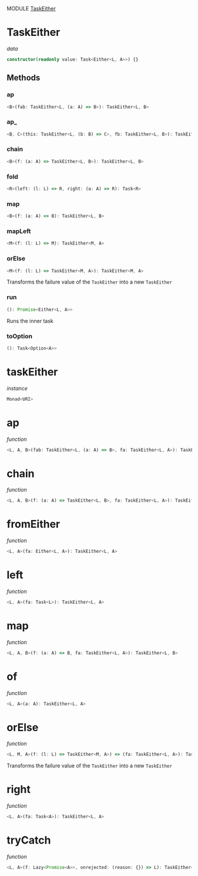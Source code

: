 MODULE [TaskEither](https://github.com/gcanti/fp-ts/blob/master/src/TaskEither.ts)
# TaskEither
*data*
```ts
constructor(readonly value: Task<Either<L, A>>) {}
```
## Methods

### ap
```ts
<B>(fab: TaskEither<L, (a: A) => B>): TaskEither<L, B> 
```
### ap_
```ts
<B, C>(this: TaskEither<L, (b: B) => C>, fb: TaskEither<L, B>): TaskEither<L, C> 
```
### chain
```ts
<B>(f: (a: A) => TaskEither<L, B>): TaskEither<L, B> 
```
### fold
```ts
<R>(left: (l: L) => R, right: (a: A) => R): Task<R> 
```
### map
```ts
<B>(f: (a: A) => B): TaskEither<L, B> 
```
### mapLeft
```ts
<M>(f: (l: L) => M): TaskEither<M, A> 
```
### orElse
```ts
<M>(f: (l: L) => TaskEither<M, A>): TaskEither<M, A> 
```
Transforms the failure value of the `TaskEither` into a new `TaskEither`
### run
```ts
(): Promise<Either<L, A>> 
```
Runs the inner task
### toOption
```ts
(): Task<Option<A>> 
```
# taskEither
*instance*
```ts
Monad<URI>
```
# ap
*function*
```ts
<L, A, B>(fab: TaskEither<L, (a: A) => B>, fa: TaskEither<L, A>): TaskEither<L, B>
```

# chain
*function*
```ts
<L, A, B>(f: (a: A) => TaskEither<L, B>, fa: TaskEither<L, A>): TaskEither<L, B>
```

# fromEither
*function*
```ts
<L, A>(fa: Either<L, A>): TaskEither<L, A>
```

# left
*function*
```ts
<L, A>(fa: Task<L>): TaskEither<L, A>
```

# map
*function*
```ts
<L, A, B>(f: (a: A) => B, fa: TaskEither<L, A>): TaskEither<L, B>
```

# of
*function*
```ts
<L, A>(a: A): TaskEither<L, A>
```

# orElse
*function*
```ts
<L, M, A>(f: (l: L) => TaskEither<M, A>) => (fa: TaskEither<L, A>): TaskEither<M, A>
```
Transforms the failure value of the `TaskEither` into a new `TaskEither`

# right
*function*
```ts
<L, A>(fa: Task<A>): TaskEither<L, A>
```

# tryCatch
*function*
```ts
<L, A>(f: Lazy<Promise<A>>, onrejected: (reason: {}) => L): TaskEither<L, A>
```